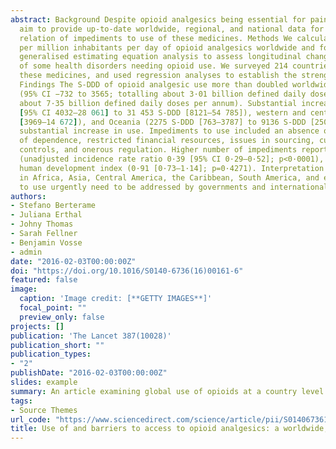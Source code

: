 ```yaml
---
abstract: Background Despite opioid analgesics being essential for pain relief, use has been inadequate in many countries. We
  aim to provide up-to-date worldwide, regional, and national data for changes in opioid analgesic use, and to analyse the
  relation of impediments to use of these medicines. Methods We calculated defined daily doses for statistical purposes (S-DDD)
  per million inhabitants per day of opioid analgesics worldwide and for regions and countries from 2001 to 2013, and we used
  generalised estimating equation analysis to assess longitudinal change in use. We compared use data against the prevalence
  of some health disorders needing opioid use. We surveyed 214 countries or territories about impediments to availability of
  these medicines, and used regression analyses to establish the strength of associations between impediments and use.
  Findings The S-DDD of opioid analgesic use more than doubled worldwide between 2001–03 and 2011–13, from 1417 S-DDD 
  (95% CI −732 to 3565; totalling about 3·01 billion defined daily doses per annum) to 3027 S-DDD (−1162 to 7215; totalling
  about 7·35 billion defined daily doses per annum). Substantial increases occurred in North America (16 046 S-DDD 
  [95% CI 4032–28 061] to 31 453 S-DDD [8121–54 785]), western and central Europe (3079 S-DDD [1274–4883] to 9320 S-DDD
  [3969–14 672]), and Oceania (2275 S-DDD [763–3787] to 9136 S-DDD [2508–15 765]). Countries in other regions have shown no
  substantial increase in use. Impediments to use included an absence of training and awareness in medical professionals, fear
  of dependence, restricted financial resources, issues in sourcing, cultural attitudes, fear of diversion, international trade
  controls, and onerous regulation. Higher number of impediments reported was significantly associated with lower use
  (unadjusted incidence rate ratio 0·39 [95% CI 0·29–0·52]; p<0·0001), but not when adjusted for gross domestic product and
  human development index (0·91 [0·73–1·14]; p=0·4271). Interpretation Use of opioid analgesics has increased, but remains low
  in Africa, Asia, Central America, the Caribbean, South America, and eastern and southeastern Europe. Identified impediments
  to use urgently need to be addressed by governments and international agencies.
authors:
- Stefano Berterame
- Juliana Erthal
- Johny Thomas
- Sarah Fellner
- Benjamin Vosse
- admin
date: "2016-02-03T00:00:00Z"
doi: "https://doi.org/10.1016/S0140-6736(16)00161-6"
featured: false
image:
  caption: 'Image credit: [**GETTY IMAGES**]'
  focal_point: ""
  preview_only: false
projects: []
publication: 'The Lancet 387(10028)'
publication_short: ""
publication_types:
- "2"
publishDate: "2016-02-03T00:00:00Z"
slides: example
summary: An article examining global use of opioids at a country level.
tags:
- Source Themes
url_code: "https://www.sciencedirect.com/science/article/pii/S0140673616001616"
title: Use of and barriers to access to opioid analgesics: a worldwide, regional, and national study
---
```

